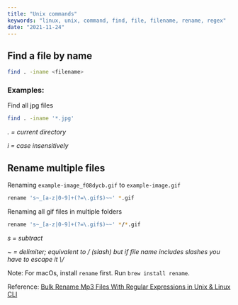 ```yaml
---
title: "Unix commands"
keywords: "linux, unix, command, find, file, filename, rename, regex"
date: "2021-11-24"
---
```


## Find a file by name

```bash
find . -iname <filename>
```

### Examples:

Find all jpg files

```bash
find . -iname '*.jpg'
```

_. = current directory_

_i = case insensitively_

## Rename multiple files

Renaming `example-image_f08dycb.gif` to `example-image.gif`

```bash
rename 's~_[a-z|0-9]+(?=\.gif$)~~' *.gif
```

Renaming all gif files in multiple folders

```bash
rename 's~_[a-z|0-9]+(?=\.gif$)~~' */*.gif
```

_s = subtract_

_~ = delimiter; equivalent to / (slash) but if file name includes slashes you have to escape it \\/_

Note: For macOs, install `rename` first. Run `brew install rename`.

Reference: [Bulk Rename Mp3 Files With Regular Expressions in Unix & Linux CLI](https://www.youtube.com/watch?v=PLljPCMdiQs)
